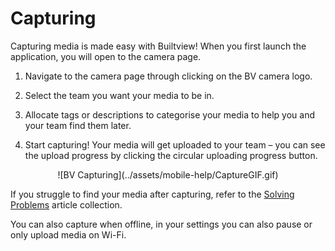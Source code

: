 # Capturing

Capturing media is made easy with Builtview! When you first launch the application, you will open to the camera page.

1)	Navigate to the camera page through clicking on the BV camera logo.

2)	Select the team you want your media to be in.

3)	Allocate tags or descriptions to categorise your media to help you and your team find them later.

4)	Start capturing! Your media will get uploaded to your team – you can see the upload progress by clicking the circular uploading progress button.

<center>
![BV Capturing](../assets/mobile-help/CaptureGIF.gif)
</center>

If you struggle to find your media after capturing, refer to the [Solving Problems](https://support.builtview.com/solving-problems/recovering-lost-media/) article collection. 

You can also capture when offline, in your settings you can also pause or only upload media on Wi-Fi.
